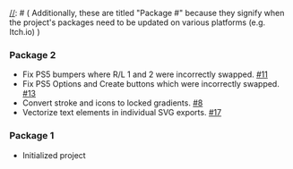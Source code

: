 
[//]: # (
Hashtag and numbers following the change note [e.g. #11] refer to corresponding GitHub issues and pull requests from the repository at github.com/mr-breakfast/mrbreakfasts_free_prompts.
)

[//]: # (
Additionally, these are titled "Package #" because they signify when the project's packages need to be updated on various platforms (e.g. Itch.io)
)

### Package 2
 - Fix PS5 bumpers where R/L 1 and 2 were incorrectly swapped. [#11](https://github.com/mr-breakfast/mrbreakfasts_free_prompts/pull/11)
 - Fix PS5 Options and Create buttons which were incorrectly swapped. [#13](https://github.com/mr-breakfast/mrbreakfasts_free_prompts/pull/13)
 - Convert stroke and icons to locked gradients. [#8](https://github.com/mr-breakfast/mrbreakfasts_free_prompts/issues/8)
 - Vectorize text elements in individual SVG exports. [#17](https://github.com/mr-breakfast/mrbreakfasts_free_prompts/issues/17)

### Package 1
 - Initialized project 
 
